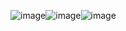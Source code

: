 ![image](https://github.com/ftmnkrb/Quiz-App/assets/91590427/0d1a6f9e-f8b3-4231-bbeb-1f2ec7a5628e)![image](https://github.com/ftmnkrb/Quiz-App/assets/91590427/aef461d9-9bfb-4f28-b800-30003983d4c1)![image](https://github.com/ftmnkrb/Quiz-App/assets/91590427/52a1ecba-1343-45f9-adec-b944b41420b3)


